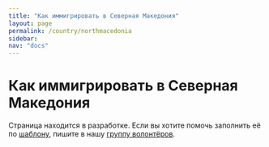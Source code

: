 ```yaml
---
title: "Как иммигрировать в Северная Македония"
layout: page
permalink: /country/northmacedonia
sidebar:
nav: "docs"
---
```


# Как иммигрировать в Северная Македония

Страница находится в разработке. Если вы хотите помочь заполнить её по [шаблону](/template), пишите в нашу [группу волонтёров](https://t.me/+FHi3FnJaoWJkMDAx).
